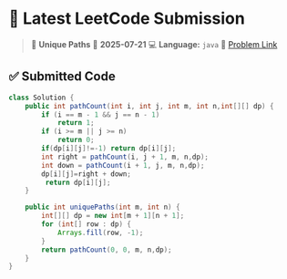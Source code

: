 # 🧠 Latest LeetCode Submission

> 📌 **Unique Paths**
> 📅 **2025-07-21**
> 💻 **Language:** `java`
> 🔗 [Problem Link](https://leetcode.com/problems/unique-paths/)

## ✅ Submitted Code

```java
class Solution {
    public int pathCount(int i, int j, int m, int n,int[][] dp) {
        if (i == m - 1 && j == n - 1)
            return 1;
        if (i >= m || j >= n)
            return 0;
        if(dp[i][j]!=-1) return dp[i][j];
        int right = pathCount(i, j + 1, m, n,dp);
        int down = pathCount(i + 1, j, m, n,dp);
        dp[i][j]=right + down;
         return dp[i][j];
    }

    public int uniquePaths(int m, int n) {
        int[][] dp = new int[m + 1][n + 1];
        for (int[] row : dp) {
            Arrays.fill(row, -1);
        }
        return pathCount(0, 0, m, n,dp);
    }
}

```

<!-- Updated: 2025-07-22 10:59:14.879163 -->
